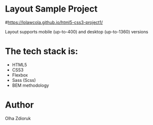 # Layout Sample Project

#https://lolawcola.github.io/html5-css3-project1/

Layout supports mobile (up-to-400) and desktop (up-to-1360) versions

# The tech stack is:
* HTML5
* CSS3
* Flexbox
* Sass (Scss)
* BEM methodology

# Author
Olha Zdioruk
